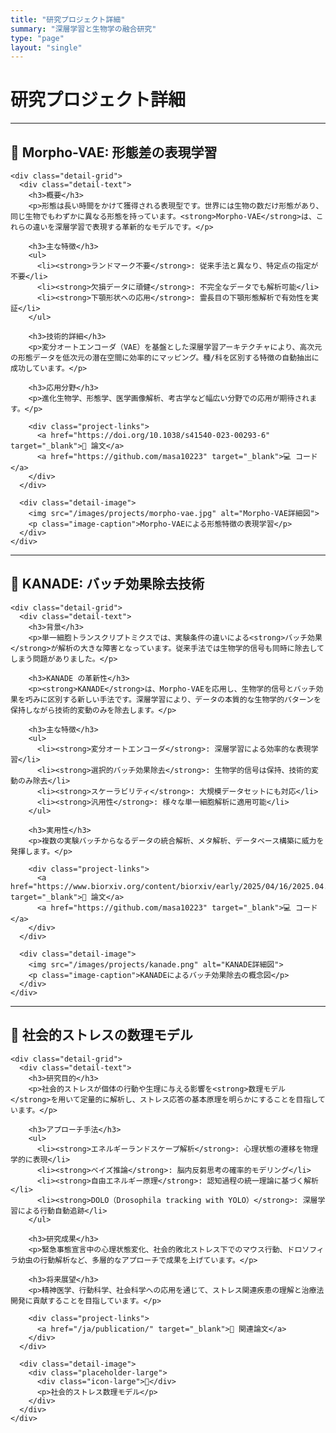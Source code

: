```yaml
---
title: "研究プロジェクト詳細"
summary: "深層学習と生物学の融合研究"
type: "page"
layout: "single"
---
```


<div class="project-detail-container">

# 研究プロジェクト詳細

---

<div id="morphovae-detail" class="project-detail-section">
  <div class="detail-content">
    <h2>🧬 Morpho-VAE: 形態差の表現学習</h2>
    
    <div class="detail-grid">
      <div class="detail-text">
        <h3>概要</h3>
        <p>形態は長い時間をかけて獲得される表現型です。世界には生物の数だけ形態があり、同じ生物でもわずかに異なる形態を持っています。<strong>Morpho-VAE</strong>は、これらの違いを深層学習で表現する革新的なモデルです。</p>
        
        <h3>主な特徴</h3>
        <ul>
          <li><strong>ランドマーク不要</strong>: 従来手法と異なり、特定点の指定が不要</li>
          <li><strong>欠損データに頑健</strong>: 不完全なデータでも解析可能</li>
          <li><strong>下顎形状への応用</strong>: 霊長目の下顎形態解析で有効性を実証</li>
        </ul>
        
        <h3>技術的詳細</h3>
        <p>変分オートエンコーダ（VAE）を基盤とした深層学習アーキテクチャにより、高次元の形態データを低次元の潜在空間に効率的にマッピング。種/科を区別する特徴の自動抽出に成功しています。</p>
        
        <h3>応用分野</h3>
        <p>進化生物学、形態学、医学画像解析、考古学など幅広い分野での応用が期待されます。</p>
        
        <div class="project-links">
          <a href="https://doi.org/10.1038/s41540-023-00293-6" target="_blank">📄 論文</a>
          <a href="https://github.com/masa10223" target="_blank">💻 コード</a>
        </div>
      </div>
      
      <div class="detail-image">
        <img src="/images/projects/morpho-vae.jpg" alt="Morpho-VAE詳細図">
        <p class="image-caption">Morpho-VAEによる形態特徴の表現学習</p>
      </div>
    </div>
  </div>
</div>

---

<div id="kanade-detail" class="project-detail-section">
  <div class="detail-content">
    <h2>🔬 KANADE: バッチ効果除去技術</h2>
    
    <div class="detail-grid">
      <div class="detail-text">
        <h3>背景</h3>
        <p>単一細胞トランスクリプトミクスでは、実験条件の違いによる<strong>バッチ効果</strong>が解析の大きな障害となっています。従来手法では生物学的信号も同時に除去してしまう問題がありました。</p>
        
        <h3>KANADE の革新性</h3>
        <p><strong>KANADE</strong>は、Morpho-VAEを応用し、生物学的信号とバッチ効果を巧みに区別する新しい手法です。深層学習により、データの本質的な生物学的パターンを保持しながら技術的変動のみを除去します。</p>
        
        <h3>主な特徴</h3>
        <ul>
          <li><strong>変分オートエンコーダ</strong>: 深層学習による効率的な表現学習</li>
          <li><strong>選択的バッチ効果除去</strong>: 生物学的信号は保持、技術的変動のみ除去</li>
          <li><strong>スケーラビリティ</strong>: 大規模データセットにも対応</li>
          <li><strong>汎用性</strong>: 様々な単一細胞解析に適用可能</li>
        </ul>
        
        <h3>実用性</h3>
        <p>複数の実験バッチからなるデータの統合解析、メタ解析、データベース構築に威力を発揮します。</p>
        
        <div class="project-links">
          <a href="https://www.biorxiv.org/content/biorxiv/early/2025/04/16/2025.04.10.648296.full.pdf" target="_blank">📄 論文</a>
          <a href="https://github.com/masa10223" target="_blank">💻 コード</a>
        </div>
      </div>
      
      <div class="detail-image">
        <img src="/images/projects/kanade.png" alt="KANADE詳細図">
        <p class="image-caption">KANADEによるバッチ効果除去の概念図</p>
      </div>
    </div>
  </div>
</div>

---

<div id="stress-detail" class="project-detail-section">
  <div class="detail-content">
    <h2>🧠 社会的ストレスの数理モデル</h2>
    
    <div class="detail-grid">
      <div class="detail-text">
        <h3>研究目的</h3>
        <p>社会的ストレスが個体の行動や生理に与える影響を<strong>数理モデル</strong>を用いて定量的に解析し、ストレス応答の基本原理を明らかにすることを目指しています。</p>
        
        <h3>アプローチ手法</h3>
        <ul>
          <li><strong>エネルギーランドスケープ解析</strong>: 心理状態の遷移を物理学的に表現</li>
          <li><strong>ベイズ推論</strong>: 脳内反芻思考の確率的モデリング</li>
          <li><strong>自由エネルギー原理</strong>: 認知過程の統一理論に基づく解析</li>
          <li><strong>DOLO（Drosophila tracking with YOLO）</strong>: 深層学習による行動自動追跡</li>
        </ul>
        
        <h3>研究成果</h3>
        <p>緊急事態宣言中の心理状態変化、社会的敗北ストレス下でのマウス行動、ドロソフィラ幼虫の行動解析など、多層的なアプローチで成果を上げています。</p>
        
        <h3>将来展望</h3>
        <p>精神医学、行動科学、社会科学への応用を通じて、ストレス関連疾患の理解と治療法開発に貢献することを目指しています。</p>
        
        <div class="project-links">
          <a href="/ja/publication/" target="_blank">📄 関連論文</a>
        </div>
      </div>
      
      <div class="detail-image">
        <div class="placeholder-large">
          <div class="icon-large">🧠</div>
          <p>社会的ストレス数理モデル</p>
        </div>
      </div>
    </div>
  </div>
</div>

</div>